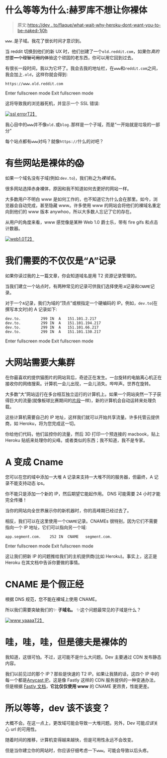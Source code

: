 # 什么等等为什么:赫罗库不想让你裸体

> 原文:[https://dev . to/flaque/what-wait-why-heroku-dont-want-you-to-be-naked-1j0h](https://dev.to/flaque/what-wait-why-heroku-doesnt-want-you-to-be-naked-1j0h)

`www.`是子域。我花了很长时间才意识到。

当 reddit 切换到他们的新 UX 时，他们创建了一个`old.reddit.com`，如果你*真的*想要~~一个理智可用的体验~~这个顽固的老东西，你可以用它回到过去。

有很长一段时间，我以为它坏了。我会去我的地址栏，在`www`和`reddit.com`之间，我会加上`.old`，这样你就会得到:

```
https://www.old.reddit.com 
```

Enter fullscreen mode Exit fullscreen mode

这将导致我的浏览器死机，并显示一个 SSL 错误:

[![ssl error](../Images/9a13defdd4c055922cedeabb43e2a111.png)T2】](https://res.cloudinary.com/practicaldev/image/fetch/s--LTdC0bOC--/c_limit%2Cf_auto%2Cfl_progressive%2Cq_auto%2Cw_880/https://i.imgur.com/v9xq6ya.png)

我心目中的`www`并不像`old.`或`blog.`那样是一个子域，而是“一开始就是垃圾的一部分”

每个站点都有`www`对吗？就像`https://`什么的对吧？

# 有些网站是裸体的😱

如果一个域名没有子域(例如:`dev.to`)，我们称之为*裸域名*。

很多网站选择赤身裸体，原因和我不知道如何去更好的网站一样。

大多数用户不明白 www 是如何工作的，也不知道它为什么会在那里。如今，浏览器会自动完成，甚至隐藏 www。许多使用 www 的网站会将他们的裸域名重定向到他们的 www 版本 anywhoo，所以大多数人忘记了它的存在。

从用户的角度来看，www 感觉像是某种 Web 1.0 爵士乐，带有 fire gifs 和点击计数器。

[![web1.0](../Images/82066fd75a170c892cfc7460634c5f60.png)T2】](https://res.cloudinary.com/practicaldev/image/fetch/s--kb-CWHf_--/c_limit%2Cf_auto%2Cfl_progressive%2Cq_auto%2Cw_880/https://i.imgur.com/7CKgQ2U.png)

# 我们需要的不仅仅是“A”记录

如果你读过我的上一篇文章，你会知道域名是用 T2 资源记录管理的。

当我们建立一个站点时，有两种常见的记录可供我们选择使用:`A`记录和`CNAME`记录。

对于一个`A`记录，我们为域的“顶点”或根指定一个硬编码的 IP。例如，`dev.to`(在撰写本文时)的 A 记录如下:

```
dev.to.         299 IN  A   151.101.2.217
dev.to.         299 IN  A   151.101.194.217
dev.to.         299 IN  A   151.101.66.217
dev.to.         299 IN  A   151.101.130.217 
```

Enter fullscreen mode Exit fullscreen mode

# 大网站需要大集群

在你最喜欢的提供猫图片的网站背后，奇迹正在发生。一台旋转的电脑离心机正在接收你的网络搜索。计算机一会儿出现，一会儿消失。哔哔声。世界在旋转。

大多数“大”网站运行在多台相互独立运行的计算机上。如果一个网站突然一下子获得巨大的流量(就像板球比赛期间的[片段](https://segment.com/)一样)，新的计算机会自动运转来处理负载。

这些计算机需要自己的 IP 地址，这样我们就可以开始共享流量。许多托管云提供商，如 Heroku，将为您完成这一切。

你给他们代码，他们监控你的流量，然后 3D 打印一个预连接的 macbook，贴上 Heroku 贴纸来处理你的尖峰。或者类似的东西；我不知道，我不是专家。

# A 变成 Cname

您可以在您的域中添加一大堆 A 记录来支持一大堆不同的服务器，但最终，A 记录不能支持动态 ips。

你不能只是添加一个新的 IP，然后期望它能起作用。 DNS 可能需要 24 小时才能完全传播！

当你的网站向全世界展示你的新机器时，你的高峰期已经过去了。

相反，我们可以在这里使用一个`CNAME`记录。CNAMEs 很特别，因为它们不需要指向一个 IP 地址，它们可以指向另一个域:

```
app.segment.com.    252 IN  CNAME   segment.com. 
```

Enter fullscreen mode Exit fullscreen mode

这让我们把新 IP 的问题推给我们的主机提供商(比如 Heroku)。事实上，这正是 Heroku 在其文档中告诉你要做的事情。

# CNAME 是个假正经

根据 DNS 规范，您不能在裸域上使用 CNAME。

所以我们需要突破我们的✨ **子域名。** ✨这个问题最常见的子域是什么？

[![www yaaaa](../Images/4de3d421b1d8b953062c828cfb248894.png)T2】](https://res.cloudinary.com/practicaldev/image/fetch/s--ltcSaURM--/c_limit%2Cf_auto%2Cfl_progressive%2Cq_auto%2Cw_880/https://i.imgur.com/qCl7Dpz.png)

# 哇，哇，哇，但是德夫是裸体的

我知道，这很可怕。不过，这可能不是什么大问题。Dev 主要通过 CDN 发布静态内容。

我们以前见过的那个 IP？那些是快速的 T2 IP。如果让我猜的话，这四个 IP 中的每一个都是[Anycast IP](https://en.wikipedia.org/wiki/Anycast)。这是像 Fastly 这样的 CDN 服务提供的一种变通办法，但是根据 [Fastly 文档](https://www.fastly.com/)，**它比仅仅使用 www** 的 CNAME 更昂贵，性能更差。

# 所以等等，dev 该不该变？

大概不会。在这一点上，更改域可能会导致一大堆问题。另外，Dev 可能*应该*关心 url 的可用性。

随着时间的推移，计算机变得越来越快，但是可用性永远不会改变。

但是当你建立你的网站时，你应该仔细考虑一下`www`。可能会导致以后头疼。